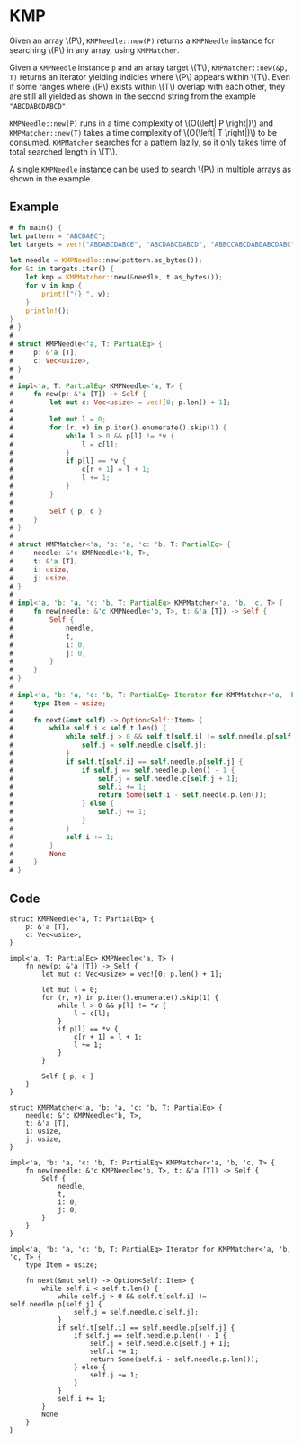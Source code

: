 # KMP

Given an array \\(P\\), `KMPNeedle::new(P)` returns a `KMPNeedle` instance for searching \\(P\\) in any array, using `KMPMatcher`.

Given a `KMPNeedle` instance `p` and an array target \\(T\\), `KMPMatcher::new(&p, T)` returns an iterator yielding indicies where \\(P\\) appears within \\(T\\). Even if some ranges where \\(P\\) exists within \\(T\\) overlap with each other, they are still all yielded as shown in the second string from the example `"ABCDABCDABCD"`.

`KMPNeedle::new(P)` runs in a time complexity of \\(O(\left| P \right|)\\) and `KMPMatcher::new(T)` takes a time complexity of \\(O(\left| T \right|)\\) to be consumed. `KMPMatcher` searches for a pattern lazily, so it only takes time of total searched length in \\(T\\).

A single `KMPNeedle` instance can be used to search \\(P\\) in multiple arrays as shown in the example.

## Example

```rust
# fn main() {
let pattern = "ABCDABC";
let targets = vec!["ABDABCDABCE", "ABCDABCDABCD", "ABBCCABCDABDABCDABC"];

let needle = KMPNeedle::new(pattern.as_bytes());
for &t in targets.iter() {
    let kmp = KMPMatcher::new(&needle, t.as_bytes());
    for v in kmp {
        print!("{} ", v);
    }
    println!();
}
# }
# 
# struct KMPNeedle<'a, T: PartialEq> {
#     p: &'a [T],
#     c: Vec<usize>,
# }
# 
# impl<'a, T: PartialEq> KMPNeedle<'a, T> {
#     fn new(p: &'a [T]) -> Self {
#         let mut c: Vec<usize> = vec![0; p.len() + 1];
# 
#         let mut l = 0;
#         for (r, v) in p.iter().enumerate().skip(1) {
#             while l > 0 && p[l] != *v {
#                 l = c[l];
#             }
#             if p[l] == *v {
#                 c[r + 1] = l + 1;
#                 l += 1;
#             }
#         }
# 
#         Self { p, c }
#     }
# }
# 
# struct KMPMatcher<'a, 'b: 'a, 'c: 'b, T: PartialEq> {
#     needle: &'c KMPNeedle<'b, T>,
#     t: &'a [T],
#     i: usize,
#     j: usize,
# }
# 
# impl<'a, 'b: 'a, 'c: 'b, T: PartialEq> KMPMatcher<'a, 'b, 'c, T> {
#     fn new(needle: &'c KMPNeedle<'b, T>, t: &'a [T]) -> Self {
#         Self {
#             needle,
#             t,
#             i: 0,
#             j: 0,
#         }
#     }
# }
# 
# impl<'a, 'b: 'a, 'c: 'b, T: PartialEq> Iterator for KMPMatcher<'a, 'b, 'c, T> {
#     type Item = usize;
# 
#     fn next(&mut self) -> Option<Self::Item> {
#         while self.i < self.t.len() {
#             while self.j > 0 && self.t[self.i] != self.needle.p[self.j] {
#                 self.j = self.needle.c[self.j];
#             }
#             if self.t[self.i] == self.needle.p[self.j] {
#                 if self.j == self.needle.p.len() - 1 {
#                     self.j = self.needle.c[self.j + 1];
#                     self.i += 1;
#                     return Some(self.i - self.needle.p.len());
#                 } else {
#                     self.j += 1;
#                 }
#             }
#             self.i += 1;
#         }
#         None
#     }
# }
```

## Code

```rust,noplayground
struct KMPNeedle<'a, T: PartialEq> {
    p: &'a [T],
    c: Vec<usize>,
}

impl<'a, T: PartialEq> KMPNeedle<'a, T> {
    fn new(p: &'a [T]) -> Self {
        let mut c: Vec<usize> = vec![0; p.len() + 1];

        let mut l = 0;
        for (r, v) in p.iter().enumerate().skip(1) {
            while l > 0 && p[l] != *v {
                l = c[l];
            }
            if p[l] == *v {
                c[r + 1] = l + 1;
                l += 1;
            }
        }

        Self { p, c }
    }
}

struct KMPMatcher<'a, 'b: 'a, 'c: 'b, T: PartialEq> {
    needle: &'c KMPNeedle<'b, T>,
    t: &'a [T],
    i: usize,
    j: usize,
}

impl<'a, 'b: 'a, 'c: 'b, T: PartialEq> KMPMatcher<'a, 'b, 'c, T> {
    fn new(needle: &'c KMPNeedle<'b, T>, t: &'a [T]) -> Self {
        Self {
            needle,
            t,
            i: 0,
            j: 0,
        }
    }
}

impl<'a, 'b: 'a, 'c: 'b, T: PartialEq> Iterator for KMPMatcher<'a, 'b, 'c, T> {
    type Item = usize;

    fn next(&mut self) -> Option<Self::Item> {
        while self.i < self.t.len() {
            while self.j > 0 && self.t[self.i] != self.needle.p[self.j] {
                self.j = self.needle.c[self.j];
            }
            if self.t[self.i] == self.needle.p[self.j] {
                if self.j == self.needle.p.len() - 1 {
                    self.j = self.needle.c[self.j + 1];
                    self.i += 1;
                    return Some(self.i - self.needle.p.len());
                } else {
                    self.j += 1;
                }
            }
            self.i += 1;
        }
        None
    }
}
```
